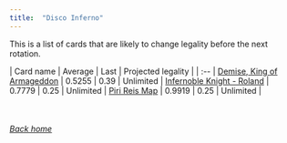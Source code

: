 ```yaml
---
title:  "Disco Inferno"
---
```


This is a list of cards that are likely to change legality before the next rotation.

| Card name | Average | Last | Projected legality |
| :-- |
[Demise, King of Armageddon](https://db.ygoprodeck.com/card/?search=Demise,%20King%20of%20Armageddon) | 0.5255 | 0.39 | Unlimited |
[Infernoble Knight - Roland](https://db.ygoprodeck.com/card/?search=Infernoble%20Knight%20-%20Roland) | 0.7779 | 0.25 | Unlimited |
[Piri Reis Map](https://db.ygoprodeck.com/card/?search=Piri%20Reis%20Map) | 0.9919 | 0.25 | Unlimited |

<br>

###### [Back home](index)
